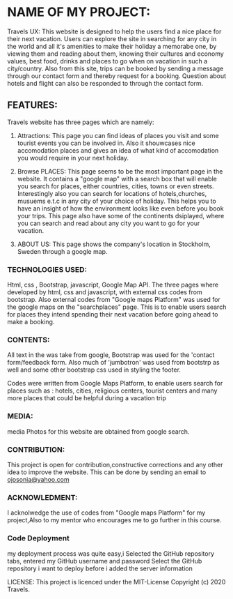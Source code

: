 # NAME OF MY PROJECT:
Travels
UX:
This website is designed to help the users find a nice place for their next vacation. Users can explore the site in searching for any city in the world and all it's amenities to make their holiday a memorabe one, by viewing them and reading about them, knowing their cultures and economy values, best food, drinks and places to go when on vacation in such a city/country. Also from this site, trips can be booked by sending a message through our contact form and thereby request for a booking. Question about hotels and flight can also be responded to through the contact form.

## FEATURES:
Travels website has three pages which are namely:

1. Attractions:
This page you can find ideas of places you visit and some tourist events you can be involved in. Also it shouwcases nice accomodation places and gives an idea of what kind of accomodation you would require in your next holiday.

2. Browse PLACES:
This page seems to be the most important page in the website. It contains a "google map" with a search box that will enable you search for places, either countries, cities, towns or even streets. Interestingly also you can search for locations of hotels,churches, musuems e.t.c in any city of your choice of holiday. This helps you to have an insight of how the environment looks like even before you book your trips. This page also have some of the continents dsiplayed, where you can search and read about any city you want to go for your vacation.

3. ABOUT US:
This page shows the company's location in Stockholm, Sweden through a google map.

### TECHNOLOGIES USED:
Html, css , Bootstrap, javascript, Google Map API.
The three pages where developed by html, css and javascript, with external css codes from bootstrap.
Also external codes from "Google maps Platform" was used for the google maps on the "searchplaces" page. This is to enable users search for places they intend spending their next vacation before going ahead to make a booking.

### CONTENTS:
All text in the was take from google, Bootstrap was used for the 'contact form/feedback form. Also much of 'jumbotron' was used from bootstrp as well and some other bootstrap css used in styling the footer.

Codes were written from Google Maps Platform, to enable users search for places such as : hotels, cities, religious centers, tourist centers and many more places that could be helpful during a vacation trip

### MEDIA:
media Photos for this website are obtained from google search.

### CONTRIBUTION:
This project is open for contribution,constructive corrections and any other idea to improve the website. This can be done by sending an email to ojosonia@yahoo.com

### ACKNOWLEDMENT:
I acknolwedge the use of codes from "Google maps Platform" for my project,Also to my mentor who encourages me to go further in this course.

### Code Deployment

my deployment process was quite easy,i Selected the GitHub repository tabs, entered my GitHub username and password
Select the GitHub repository i want to deploy before i added the server information

LICENSE:
This project is licenced under the MIT-License Copyright (c) 2020 Travels.


